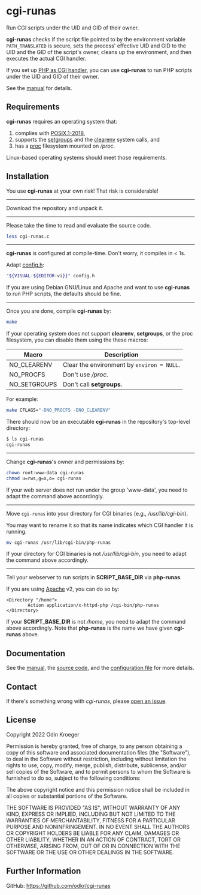 # cgi-runas

Run CGI scripts under the UID and GID of their owner.

**cgi-runas** checks if the script file pointed to by the environment variable
`PATH_TRANSLATED` is secure, sets the process' effective UID and GID to
the UID and the GID of the script's owner, cleans up the environment, and then
executes the actual CGI handler.

If you set up 
[PHP as CGI handler](https://www.php.net/manual/en/install.unix.commandline.php),
you can use **cgi-runas** to run PHP scripts under the UID and GID of their owner.

See the [manual](MANUAL.rst) for details.

## Requirements

**cgi-runas** requires an operating system that:

1. complies with
   [POSIX.1-2018](https://pubs.opengroup.org/onlinepubs/9699919799.2018edition/),
2. supports the
   [setgroups](https://man7.org/linux/man-pages/man2/setgroups.2.html)
   and the
   [clearenv](https://man7.org/linux/man-pages/man3/clearenv.3.html)
   system calls, and
3. has a
   [proc](https://tldp.org/LDP/Linux-Filesystem-Hierarchy/html/proc.html)
   filesystem mounted on */proc*.

Linux-based operating systems should meet those requirements.


## Installation 

You use **cgi-runas** at your own risk!
That risk is considerable!

----

Download the repository and unpack it.
<!--[latest release](https://github.com/odkr/cgi-runas/releases/latest)
and unpack it:

```sh
(
	url="https://github.com/odkr/cgi-runas/releases/download/v0.0.0/cgi-runas-0.0.0.tgz"
	curl --silent --show-error --location "$url"
	[ "$?" -eq 127 ] && wget --output-document=- "$url"
) | tar -xz
```
-->

----

Please take the time to read and evaluate the source code.

```sh
less cgi-runas.c
```

----

**cgi-runas** is configured at compile-time. Don't worry, it compiles in < 1s.

Adapt [config.h](config.h):

```sh
"${VISUAL-${EDITOR-vi}}" config.h
```

If you are using Debian GNU/Linux and Apache and want to use **cgi-runas**
to run PHP scripts, the defaults should be fine.

----

Once you are done, compile **cgi-runas** by:

```sh
make
```

If your operating system does not support **clearenv**, **setgroups**,
or the proc filesystem, you can disable them using the these macros:

| Macro        | Description                                |
| ------------ | ------------------------------------------ |
| NO_CLEARENV  | Clear the environment by `environ = NULL`. |
| NO_PROCFS    | Don't use */proc*.                         |
| NO_SETGROUPS | Don't call **setgroups**.                  |

For example:

```sh
make CFLAGS="-DNO_PROCFS -DNO_CLEARENV"
```

There should now be an executable **cgi-runas** in
the repository's top-level directory:

```sh
$ ls cgi-runas
cgi-runas
```


----


Change **cgi-runas**'s owner and permissions by:

```sh
chown root:www-data cgi-runas
chmod u=rws,g=x,o= cgi-runas
```

If your web server does not run under the group 'www-data',
you need to adapt the command above accordingly.


----

Move `cgi-runas` into your directory for CGI binaries
(e.g., */usr/lib/cgi-bin*).

You may want to rename it so that its name indicates
which CGI handler it is running.

```sh
mv cgi-runas /usr/lib/cgi-bin/php-runas
```

If your directory for CGI binaries is not */usr/lib/cgi-bin*,
you need to adapt the command above accordingly.

----

Tell your webserver to run scripts in **SCRIPT_BASE_DIR** via **php-runas**.

If you are using [Apache](https://www.apache.org) v2, you can do so by:

```apacheconf
<Directory "/home">
        Action application/x-httpd-php /cgi-bin/php-runas
</Directory>
```

If your **SCRIPT_BASE_DIR** is not */home*, you need to adapt the command
above accordingly. Note that **php-runas** is the name we have given
**cgi-runas** above.


## Documentation

See the [manual](MANUAL.rst), the [source code](cgi-runas.c), and
the [configuration file](config.h) for more details.


## Contact

If there's something wrong with *cgi-runas*, please
[open an issue](https://github.com/odkr/cgi-runas/issues).


## License

Copyright 2022 Odin Kroeger

Permission is hereby granted, free of charge, to any person obtaining a copy
of this software and associated documentation files (the "Software"), to deal
in the Software without restriction, including without limitation the rights
to use, copy, modify, merge, publish, distribute, sublicense, and/or sell
copies of the Software, and to permit persons to whom the Software is
furnished to do so, subject to the following conditions:

The above copyright notice and this permission notice shall be included in
all copies or substantial portions of the Software.

THE SOFTWARE IS PROVIDED "AS IS", WITHOUT WARRANTY OF ANY KIND, EXPRESS OR
IMPLIED, INCLUDING BUT NOT LIMITED TO THE WARRANTIES OF MERCHANTABILITY,
FITNESS FOR A PARTICULAR PURPOSE AND NONINFRINGEMENT. IN NO EVENT SHALL THE
AUTHORS OR COPYRIGHT HOLDERS BE LIABLE FOR ANY CLAIM, DAMAGES OR OTHER
LIABILITY, WHETHER IN AN ACTION OF CONTRACT, TORT OR OTHERWISE, ARISING FROM,
OUT OF OR IN CONNECTION WITH THE SOFTWARE OR THE USE OR OTHER DEALINGS IN THE
SOFTWARE.


## Further Information

GitHub: <https://github.com/odkr/cgi-runas>
